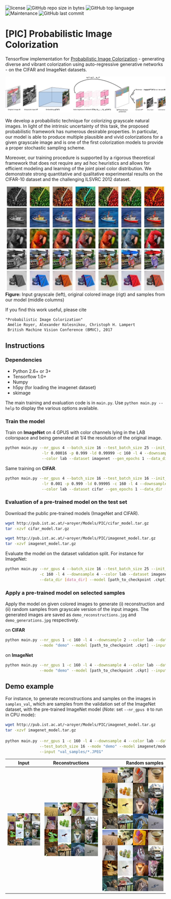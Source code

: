 ![license](https://img.shields.io/github/license/ameroyer/PIC.svg)
![GitHub repo size in bytes](https://img.shields.io/github/repo-size/ameroyer/PIC.svg)
![GitHub top language](https://img.shields.io/github/languages/top/ameroyer/PIC.svg)
![Maintenance](https://img.shields.io/maintenance/yes/2018.svg)
![GitHub last commit](https://img.shields.io/github/last-commit/ameroyer/PIC.svg)


# [PIC] Probabilistic Image Colorization
Tensorflow implementation for [Probabilistic Image Colorization](https://arxiv.org/abs/1705.04258) - generating diverse and vibrant colorization using auto-regressive generative networks - on the CIFAR and ImageNet datasets.


![model](examples/model.png)

We develop a probabilistic technique for colorizing grayscale natural images. In light of the intrinsic uncertainty of this task, the proposed probabilistic framework has numerous desirable properties. In particular, our model is able to produce multiple plausible and vivid colorizations for a given grayscale image and is one of the first colorization models to provide a proper stochastic sampling scheme. 

Moreover, our training procedure is supported by a rigorous theoretical framework that does not require any ad hoc heuristics and allows for efficient modeling and learning of the joint pixel color distribution. We demonstrate strong quantitative and qualitative experimental results on the CIFAR-10 dataset and the challenging ILSVRC 2012 dataset.


![sample1](examples/1.jpg)
![sample1](examples/11.jpg)
![sample1](examples/12.jpg)
![sample1](examples/3.jpg)
![sample1](examples/5.jpg)
**Figure:** Input grayscale (left), original colored image (rigt) and samples from our model (middle columns)

If you find this work useful, please cite
```
"Probabilistic Image Colorization"
 Amélie Royer, Alexander Kolesnikov, Christoph H. Lampert
 British Machine Vision Conference (BMVC), 2017
```

## Instructions

### Dependencies
  * Python 2.6+ or 3+
  * Tensorflow 1.0+
  * Numpy
  * h5py (for loading the imagenet dataset)
  * skimage
  
  
The main training and evaluation code is in `main.py`. Use `python main.py -- help` to display the various options available.
  
### Train the model

Train on **ImageNet** on 4 GPUS with color channels lying in the LAB colorspace and being generated at 1/4 the resolution of the original image.
```bash
python main.py --nr_gpus 4 --batch_size 16 --test_batch_size 25 --init_batch_size 100  \
                -lr 0.00016 -p 0.999 -ld 0.99999 -c 160 -l 4 --downsample 4            \
                --color lab --dataset imagenet --gen_epochs 1 --data_dir [data_dir]
```

Same training on **CIFAR**.
```bash
python main.py --nr_gpus 4 --batch_size 16 --test_batch_size 16 --init_batch_size 100  \
                -lr 0.001 -p 0.999 -ld 0.99995 -c 160 -l 4 --downsample 2              \
                --color lab --dataset cifar --gen_epochs 1 --data_dir [data_dir]
```


### Evaluation of a pre-trained model on the test set

Download the public pre-trained models (ImageNet and CIFAR).
```bash
wget http://pub.ist.ac.at/~aroyer/Models/PIC/cifar_model.tar.gz
tar -xzvf cifar_model.tar.gz
```


```bash
wget http://pub.ist.ac.at/~aroyer/Models/PIC/imagenet_model.tar.gz
tar -xzvf imagenet_model.tar.gz
```

Evaluate the model on the dataset validation split. For instance for ImageNet:
```bash
python main.py --nr_gpus 4 --batch_size 16 --test_batch_size 25 --init_batch_size 100  \
               -c 160 -l 4 --downsample 4 --color lab --dataset imagenet --mode "eval" \
               --data_dir [data_dir] --model [path_to_checkpoint .ckpt]
```


### Apply a pre-trained model on selected samples

Apply the model on given colored images to generate (i) reconstruction and (ii) random samples from grayscale version of the input images. The generated images are saved as `demo_reconstructions.jpg` and `demo_generations.jpg` respectively. 

on **CIFAR**
```bash
python main.py --nr_gpus 1 -c 160 -l 4 --downsample 2 --color lab --dataset cifar --test \
               --mode "demo" --model [path_to_checkpoint .ckpt] --input [path to image(s)]
```
               
on **ImageNet**
```bash
python main.py --nr_gpus 1 -c 160 -l 4 --downsample 4 --color lab --dataset imagenet \
               --mode "demo" --model [path_to_checkpoint .ckpt] --input [path to image(s)]
```


## Demo example

For instance, to generate reconstructions and samples on the images in `samples_val`, which are samples from the validation set of the ImageNet dataset, with the pre-trained ImageNet model (*Note:* set `--nr_gpus 0` to run in CPU mode):

```bash
wget http://pub.ist.ac.at/~aroyer/Models/PIC/imagenet_model.tar.gz
tar -xzvf imagenet_model.tar.gz

python main.py --nr_gpus 1 -c 160 -l 4 --downsample 4 --color lab --dataset imagenet \
               --test_batch_size 16 --mode "demo" --model imagenet/model.ckpt         \
               --input "val_samples/*.JPEG"
```


| Input        | Reconstructions          | Random samples  |
| ------------- |:-------------:| -----:|
| ![input](examples/demo_input.jpg) | ![rec](examples/demo_reconstructions.jpg) | ![gen1](examples/demo_generations.jpg) ![gen2](examples/demo_generations_2.jpg)